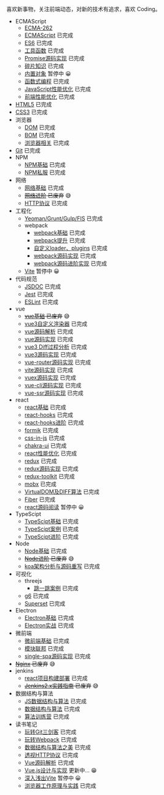 喜欢新事物，关注前端动态，对新的技术有追求，喜欢 Coding。 <br />

* ECMAScript
  + [ECMA-262](https://www.ecma-international.org/publications-and-standards/standards/ecma-262/) 
  + [ECMAScript](https://github.com/yw0525/notes/tree/master/ecmascript/base) 已完成
  + [ES6](https://github.com/yw0525/notes/tree/master/ecmascript/es6) 已完成
  + [工具函数](https://github.com/yw0525/notes/tree/master/utils) 已完成
  + [Promise源码实现](https://github.com/yw0525/notes/tree/master/ecmascript/promise) 已完成
  + [碎片知识](https://github.com/yw0525/notes/tree/master/fragment) 已完成
  + [内置对象](https://github.com/yw0525/notes/tree/master/ecmascript/Built_in_objects) 暂停中 😀
  + [函数式编程](https://github.com/yw0525/notes/tree/master/ecmascript/functional) 已完成
  + [JavaScript性能优化](https://github.com/yw0525/notes/tree/master/ecmascript/optimize) 已完成
  + [前端性能优化](https://github.com/yw0525/notes/tree/master/ecmascript/front_end_optimize) 已完成
* [HTML5](https://github.com/yw0525/notes/tree/master/html5/base) 已完成
* [CSS3](https://github.com/yw0525/notes/tree/master/css3) 已完成
* 浏览器
  + [DOM](https://github.com/yw0525/notes/tree/master/dom) 已完成
  + [BOM](https://github.com/yw0525/notes/tree/master/bom) 已完成
  + [浏览器相关](https://www.yuque.com/yyne87/wwaov6) 已完成
* [Git](https://github.com/yw0525/notes/tree/master/git) 已完成
* NPM
  + [NPM基础](https://github.com/yw0525/notes/tree/master/npm/base) 已完成
  + [NPM私服](https://github.com/yw0525/notes/tree/master/npm/repos) 已完成
* 网络
  + [网络基础](https://github.com/yw0525/notes/tree/master/network/base) 已完成
  + ~~[网络进阶](https://github.com/yw0525/notes/tree/master/network/plus) 已废弃~~ 😅
  + [HTTP协议](https://www.yuque.com/yyne87/mw1l9v) 已完成
* 工程化
  + [Yeoman/Grunt/Gulp/FIS](https://github.com/yw0525/notes/tree/master/engineering) 已完成
  + webpack
    - [webpack基础](https://github.com/yw0525/notes/tree/master/webpack/webpack) 已完成
    - [webpack提升](https://github.com/yw0525/notes/tree/master/webpack/webpack_tencent) 已完成
    - [自定义loader、plugins](https://github.com/yw0525/notes/tree/master/webpack/webpack_write) 已完成
    - [webpack源码实现](https://github.com/yw0525/notes/tree/master/webpack/webpack_write) 已完成
    - [webpack源码进阶实现](https://github.com/yw0525/notes/tree/master/webpack/webpack_write_plus) 已完成
  + [Vite](https://github.com/yw0525/notes/tree/master/vite) 暂停中 😀
* 代码规范
  + [JSDOC](https://github.com/yw0525/notes/tree/master/doc) 已完成
  + [Jest](https://github.com/yw0525/notes/tree/master/jest) 已完成
  + [ESLint](https://github.com/yw0525/notes/tree/master/eslint) 已完成
* vue
  + ~~[vue基础](https://github.com/yw0525/notes/tree/master/vue/vue_base) 已废弃~~ 😅
  + [vue3自定义渲染器](https://github.com/yw0525/notes/tree/master/vue/vue3_renderer) 已完成
  + [vue源码解析](https://github.com/yw0525/notes/tree/master/vue/vue_source) 已完成
  + [vue源码实现](https://github.com/yw0525/notes/tree/master/vue/vue_source_design) 已完成
  + [vue3 Diff过程分析](https://github.com/yw0525/notes/tree/master/vue/vue3_diff) 已完成
  + [vue3源码实现](https://github.com/yw0525/notes/tree/master/vue/vue3_source) 已完成
  + [vue-router源码实现](https://github.com/yw0525/notes/tree/master/vue/vue_router) 已完成
  + [vite源码实现](https://github.com/yw0525/notes/tree/master/vue/vue_vite) 已完成
  + [vuex源码实现](https://github.com/yw0525/notes/tree/master/vue/vuex) 已完成
  + [vue-cli源码实现](https://github.com/yw0525/notes/tree/master/vue/vue_cli) 已完成
  + [vue-ssr源码实现](https://github.com/yw0525/notes/tree/master/vue/vue_ssr) 已完成
* react
  + [react基础](https://github.com/yw0525/notes/tree/master/react/react_base) 已完成
  + [react-hooks](https://github.com/yw0525/notes/tree/master/react/react_hooks) 已完成
  + [react-hooks进阶](https://github.com/yw0525/notes/tree/master/react/react_hooks_plus) 已完成
  + [formik](https://github.com/yw0525/notes/tree/master/react/formik) 已完成
  + [css-in-js](https://github.com/yw0525/notes/tree/master/react/css_in_js) 已完成
  + [chakra-ui](https://github.com/yw0525/notes/tree/master/react/chakra_ui) 已完成
  + [react性能优化](https://github.com/yw0525/notes/tree/master/react/optimize) 已完成
  + [redux](https://github.com/yw0525/notes/tree/master/react/redux) 已完成
  + [redux源码实现](https://github.com/yw0525/notes/tree/master/react/redux) 已完成
  + [redux-toolkit](https://github.com/yw0525/notes/tree/master/react/redux) 已完成
  + [mobx](https://github.com/yw0525/notes/tree/master/react/mobx) 已完成
  + [VirtualDOM及DIFF算法](https://github.com/yw0525/notes/tree/master/react/virtual_dom) 已完成
  + [Fiber](https://github.com/yw0525/notes/tree/master/react/Fiber) 已完成
  + [react源码阅读](https://github.com/yw0525/notes/tree/master/react/react_source) 暂停中 😀
* TypeScipt
  + [TypeScipt基础](https://github.com/yw0525/notes/tree/master/typescript/base) 已完成
  + [TypeScipt案例](https://github.com/yw0525/notes/tree/master/typescript/examples/test/src) 已完成
  + [TypeScipt进阶](https://github.com/yw0525/notes/tree/master/typescript/plus) 已完成
* Node
  + [Node基础](https://github.com/yw0525/notes/tree/master/node/base) 已完成
  + ~~[Node进阶](https://github.com/yw0525/notes/tree/master/node/plus) 已废弃~~ 😅
  + [koa架构分析与源码重写](https://github.com/yw0525/notes/tree/master/node/koa) 已完成
* 可视化
  + threejs
    + [跳一跳案例](https://github.com/yw0525/notes/tree/master/visualization/three.js/jump) 已完成
  + [g6](https://github.com/yw0525/notes/tree/master/visualization/g6) 已完成
  + [Superset](https://github.com/yw0525/notes/tree/master/superset) 已完成
* Electron
  + [Electron基础](https://github.com/yw0525/notes/tree/master/electron/base) 已完成
  + [Electron实战](https://github.com/yw0525/notes/tree/master/electron/combat) 已完成
* 微前端
  + [微前端基础](https://github.com/yw0525/notes/tree/master/micro_frontends/base) 已完成
  + [模块联邦](https://github.com/yw0525/notes/tree/master/micro_frontends/module_federation) 已完成
  + [single-spa源码实现](https://github.com/yw0525/notes/tree/master/micro_frontends/source) 已完成
* ~~[Nginx](https://github.com/yw0525/notes/tree/master/nginx) 已废弃~~ 😅
* jenkins
  + [react项目构建部署](https://github.com/yw0525/notes/tree/master/jenkins/practice) 已完成
  + ~~[Jenkins2.x实践指南](https://github.com/yw0525/notes/tree/master/jenkins/jenkins2.x) 已废弃~~ 😅
* 数据结构与算法
  + [JS数据结构与算法](https://github.com/yw0525/notes/tree/master/alg/algorithm) 已完成
  + [数据结构与算法](https://github.com/yw0525/notes/tree/master/alg/algorithm_google) 已完成
  + [算法训练营](https://github.com/yw0525/notes/tree/master/alg/training) 已完成
* 读书笔记
  + [玩转Git三剑客](https://github.com/yw0525/notes/tree/master/git) 已完成
  + [玩转Webpack](https://github.com/yw0525/notes/tree/master/webpack/webpack_tencent) 已完成
  + [数据结构与算法之美](https://github.com/yw0525/notes/tree/master/alg/algorithm_google) 已完成
  + [透视HTTP协议](https://www.yuque.com/yyne87/mw1l9v) 已完成
  + [Vue源码解析](https://github.com/yw0525/notes/tree/master/vue/vue_source) 已完成
  * [Vue.js设计与实现](https://github.com/yw0525/notes/tree/master/books/Vue.js设计与实现) 更新中... 😁
  + [深入浅出Vite](https://github.com/yw0525/notes/tree/master/vite) 暂停中 😀
  * [浏览器工作原理与实践](https://github.com/yw0525/notes/tree/master/books/浏览器工作原理与实践) 已完成
